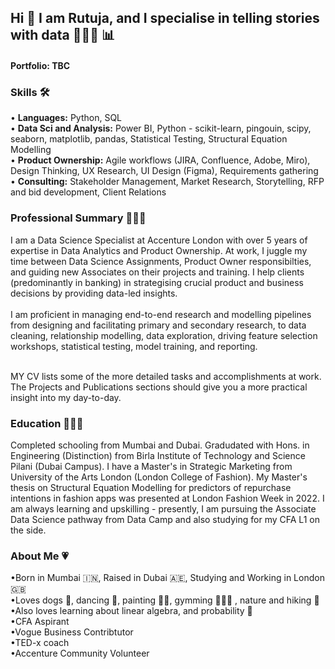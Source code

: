## Hi 👋 I am Rutuja, and I specialise in telling stories with data  👩🏻‍💻 :bar_chart:

#### Portfolio: TBC

### Skills 🛠️
• **Languages:** Python, SQL<br>
• **Data Sci and Analysis:** Power BI, Python - scikit-learn, pingouin, scipy, seaborn, matplotlib, pandas, Statistical Testing, Structural Equation Modelling <br>
• **Product Ownership:** Agile workflows (JIRA, Confluence, Adobe, Miro), Design Thinking, UX Research, UI Design (Figma), Requirements gathering<br>
• **Consulting:** Stakeholder Management, Market Research, Storytelling, RFP and bid development, Client Relations<br>

### Professional Summary 👩🏻‍💻
I am a Data Science Specialist at Accenture London with over 5 years of expertise in Data Analytics and Product Ownership. At work, I juggle my time between Data Science Assignments, Product Owner responsibilties, and guiding new Associates on their projects and training. I help clients (predominantly in banking) in strategising crucial product and business decisions by providing data-led insights. <br><br>I am proficient in managing end-to-end research and modelling pipelines from designing and facilitating primary and secondary research, to data cleaning, relationship modelling, data exploration, driving feature selection workshops, statistical testing, model training, and reporting. 

<br>MY CV lists some of the more detailed tasks and accomplishments at work. The Projects and Publications sections should give you a more practical insight into my day-to-day.<br>

### Education 👩🏻‍🎓
Completed schooling from Mumbai and Dubai. Gradudated with Hons. in Engineering (Distinction) from Birla Institute of Technology and Science Pilani (Dubai Campus). I have a Master's in Strategic Marketing from University of the Arts London (London College of Fashion). My Master's thesis on Structural Equation Modelling for predictors of repurchase intentions in fashion apps was presented at London Fashion Week in 2022. I am always learning and upskilling - presently, I am pursuing the Associate Data Science pathway from Data Camp and also studying for my CFA L1 on the side.<br>

### About Me 💗
•Born in Mumbai :india:, Raised in Dubai :united_arab_emirates:, Studying and Working in London :uk:<br>
•Loves dogs :dog:, dancing :dancer:, painting :woman_artist:, gymming 🏋🏻‍♀️ , nature and hiking :seedling:<br>
•Also loves learning about linear algebra, and probability :book: <br>
•CFA Aspirant<br>
•Vogue Business Contribtutor<br>
•TED-x coach<br>
•Accenture Community Volunteer<br>





